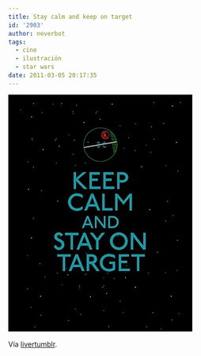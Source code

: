 ```yaml
---
title: Stay calm and keep on target
id: '2903'
author: neverbot
tags:
  - cine
  - ilustración
  - star wars	
date: 2011-03-05 20:17:35
---
```


![201103052017.jpg](./stay-calm-and-keep-on-target/201103052017.jpg)

Vía [livertumblr](http://livercake.tumblr.com/post/3647512398/hermoso-nodcast-via-find-love).

